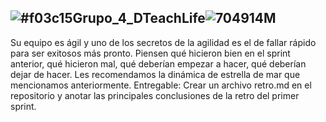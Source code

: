 ## ![#f03c15](https://placehold.it/15/f03c15/000000?text=+)Grupo_4_DTeachLife![704914M](https://user-images.githubusercontent.com/101680991/193825809-1d07c223-3f3b-4b20-9dd8-42f021d744df.png)



Su equipo es ágil y uno de los secretos de la agilidad es el de fallar rápido para ser
exitosos más pronto. Piensen qué hicieron bien en el sprint anterior, qué hicieron mal,
qué deberían empezar a hacer, qué deberían dejar de hacer. Les recomendamos la
dinámica de estrella de mar que mencionamos anteriormente.
Entregable: Crear un archivo retro.md en el repositorio y anotar las principales
conclusiones de la retro del primer sprint.
